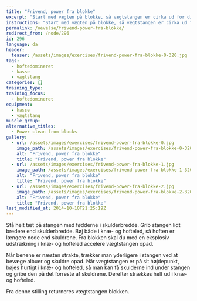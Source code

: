```yaml
---
title: "Frivend, power fra blokke"
excerpt: "Start med vægten på blokke, så vægtstangen er cirka ud for dine knæ. Let foroverbøjet skal du med en eksplosiv udstrækning i hoften sætte fart i vægtstangen, så du kan gå under vægten og gribe den på brystkassen med albuerne pegende frem."
instructions: "Start med vægten på blokke, så vægtstangen er cirka ud for dine knæ. Let foroverbøjet skal du med en eksplosiv udstrækning i hoften sætte fart i vægtstangen, så du kan gå under vægten og gribe den på brystkassen med albuerne pegende frem."
permalink: /oevelse/frivend-power-fra-blokke/
redirect_from: /node/296
id: 296
language: da
header:
  teaser: /assets/images/exercises/frivend-power-fra-blokke-0-320.jpg
tags:
  - hoftedomineret
  - kasse
  - vægtstang
categories: []
training_type:
training_focus:
  - hoftedomineret
equipment:
  - kasse
  - vægtstang
muscle_group:
alternative_titles:
  - Power clean from blocks
gallery:
  - url: /assets/images/exercises/frivend-power-fra-blokke-0.jpg
    image_path: /assets/images/exercises/frivend-power-fra-blokke-0-320.jpg
    alt: "Frivend, power fra blokke"
    title: "Frivend, power fra blokke"
  - url: /assets/images/exercises/frivend-power-fra-blokke-1.jpg
    image_path: /assets/images/exercises/frivend-power-fra-blokke-1-320.jpg
    alt: "Frivend, power fra blokke"
    title: "Frivend, power fra blokke"
  - url: /assets/images/exercises/frivend-power-fra-blokke-2.jpg
    image_path: /assets/images/exercises/frivend-power-fra-blokke-2-320.jpg
    alt: "Frivend, power fra blokke"
    title: "Frivend, power fra blokke"
last_modified_at: 2014-10-10T21:25:19Z
---
```


Stå helt tæt på stangen med fødderne i skulderbredde. Grib stangen lidt bredere end skulderbredde. Bøj både i knæ- og hofteled, så hoften er længere nede end skuldrene. Fra blokken skal du med en eksplosiv udstrækning i knæ- og hofteled accelere vægtstangen opad.

Når benene er næsten strakte, trækker man yderligere i stangen ved at bevæge albuer og skuldre opad. Når vægtstangen er på sit højdepunkt, bøjes hurtigt i knæ- og hofteled, så man kan få skulderne ind under stangen og gribe den på det forreste af skuldrene. Derefter strækkes helt ud i knæ- og hofteled.

Fra denne stilling returneres vægtstangen blokken.
